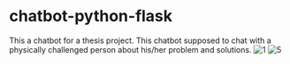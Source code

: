 # chatbot-python-flask
This a chatbot for a thesis project. This chatbot supposed to chat with a physically challenged person about his/her problem and solutions.
![1](https://user-images.githubusercontent.com/63194530/123504970-49f5c900-d67e-11eb-8e73-69ea4503e832.PNG)
![5](https://user-images.githubusercontent.com/63194530/123504972-4b26f600-d67e-11eb-93b8-bf38a023da14.PNG)
